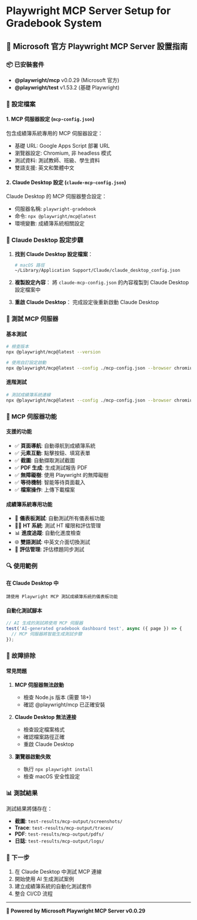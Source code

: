 # Playwright MCP Server Setup for Gradebook System

## 🚀 Microsoft 官方 Playwright MCP Server 設置指南

### 📦 已安裝套件
- **@playwright/mcp** v0.0.29 (Microsoft 官方)
- **@playwright/test** v1.53.2 (基礎 Playwright)

### 🔧 設定檔案

#### 1. MCP 伺服器設定 (`mcp-config.json`)
包含成績簿系統專用的 MCP 伺服器設定：
- 基礎 URL: Google Apps Script 部署 URL
- 瀏覽器設定: Chromium, 非 headless 模式
- 測試資料: 測試教師、班級、學生資料
- 雙語支援: 英文和繁體中文

#### 2. Claude Desktop 設定 (`claude-mcp-config.json`)
Claude Desktop 的 MCP 伺服器整合設定：
- 伺服器名稱: `playwright-gradebook`
- 命令: `npx @playwright/mcp@latest`
- 環境變數: 成績簿系統相關設定

### 🎯 Claude Desktop 設定步驟

1. **找到 Claude Desktop 設定檔案**：
   ```bash
   # macOS 路徑
   ~/Library/Application Support/Claude/claude_desktop_config.json
   ```

2. **複製設定內容**：
   將 `claude-mcp-config.json` 的內容複製到 Claude Desktop 設定檔案中

3. **重啟 Claude Desktop**：
   完成設定後重新啟動 Claude Desktop

### 🧪 測試 MCP 伺服器

#### 基本測試
```bash
# 檢查版本
npx @playwright/mcp@latest --version

# 使用自訂設定啟動
npx @playwright/mcp@latest --config ./mcp-config.json --browser chromium
```

#### 進階測試
```bash
# 測試成績簿系統連線
npx @playwright/mcp@latest --config ./mcp-config.json --browser chromium --headless --output-dir test-results/mcp-output
```

### 🎪 MCP 伺服器功能

#### 支援的功能
- ✅ **頁面導航**: 自動導航到成績簿系統
- ✅ **元素互動**: 點擊按鈕、填寫表單
- ✅ **截圖**: 自動擷取測試截圖
- ✅ **PDF 生成**: 生成測試報告 PDF
- ✅ **無障礙樹**: 使用 Playwright 的無障礙樹
- ✅ **等待機制**: 智能等待頁面載入
- ✅ **檔案操作**: 上傳下載檔案

#### 成績簿系統專用功能
- 🏫 **儀表板測試**: 自動測試所有儀表板功能
- 👨‍🏫 **HT 系統**: 測試 HT 權限和評估管理
- 📊 **進度追蹤**: 自動化進度檢查
- 🌐 **雙語測試**: 中英文介面切換測試
- 📝 **評估管理**: 評估標題同步測試

### 🔍 使用範例

#### 在 Claude Desktop 中
```
請使用 Playwright MCP 測試成績簿系統的儀表板功能
```

#### 自動化測試腳本
```javascript
// AI 生成的測試將使用 MCP 伺服器
test('AI-generated gradebook dashboard test', async ({ page }) => {
  // MCP 伺服器將智能生成測試步驟
});
```

### 🐛 故障排除

#### 常見問題
1. **MCP 伺服器無法啟動**
   - 檢查 Node.js 版本 (需要 18+)
   - 確認 @playwright/mcp 已正確安裝

2. **Claude Desktop 無法連接**
   - 檢查設定檔案格式
   - 確認檔案路徑正確
   - 重啟 Claude Desktop

3. **瀏覽器啟動失敗**
   - 執行 `npx playwright install`
   - 檢查 macOS 安全性設定

### 📊 測試結果

測試結果將儲存在：
- **截圖**: `test-results/mcp-output/screenshots/`
- **Trace**: `test-results/mcp-output/traces/`
- **PDF**: `test-results/mcp-output/pdfs/`
- **日誌**: `test-results/mcp-output/logs/`

### 🎉 下一步

1. 在 Claude Desktop 中測試 MCP 連線
2. 開始使用 AI 生成測試案例
3. 建立成績簿系統的自動化測試套件
4. 整合 CI/CD 流程

---

**🤖 Powered by Microsoft Playwright MCP Server v0.0.29**